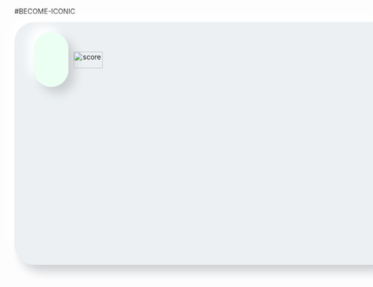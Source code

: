 #BECOME-ICONIC

<div style="display: inline-block; justify-content: center;">

<div style="width:700px; height: 400px; padding: 60px 35px 35px;
            border-radius: 40px; 
            background: #ecf0f3;
            box-shadow: 13px 13px 20px #cbced1,
            -13px -13px 20px #ffffff"
            title="hold" alt="hold" width="60" height="34">  
            
<div style="display: inline; margin: 0 5px; justify-content: center; text-align: center; 
            width:70px; height: 40px; padding: 60px 35px 35px;
            border-radius: 40px; 
            background: #ecfff3;
            box-shadow: 13px 13px 20px #cbced1,
            -13px -13px 20px #ffffff"
            title="mark" alt="hold" width="60" height="34"> 

</div>

<img style="display: inline; margin: 0 5px; justify-content: center; text-align: center;" title="score" src="https://github.com/vincentlesang/vincentlesang.github.io/blob/master/logosubs.png" width="60" height="34"> 

</div> 



